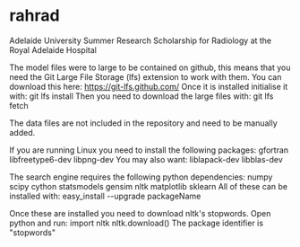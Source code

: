# rahrad
Adelaide University Summer Research Scholarship for Radiology at the Royal Adelaide Hospital

The model files were to large to be contained on github, this means that you need the Git Large File Storage (lfs) extension to work with them.
You can download this here:
https://git-lfs.github.com/
Once it is installed initialise it with:
  git lfs install
Then you need to download the large files with:
  git lfs fetch

The data files are not included in the repository and need to be manually added.

If you are running Linux you need to install the following packages:
  gfortran
  libfreetype6-dev
  libpng-dev
You may also want:
  liblapack-dev
  libblas-dev

The search engine requires the following python dependencies:
  numpy
  scipy
  cython
  statsmodels
  gensim
  nltk
  matplotlib
  sklearn
All of these can be installed with:
  easy_install --upgrade packageName

Once these are installed you need to download nltk's stopwords.
Open python and run:
  import nltk
  nltk.download()
The package identifier is "stopwords"
